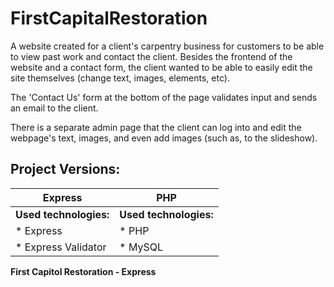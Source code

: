 ﻿# FirstCapitalRestoration
A website created for a client's carpentry business for customers to be able to view past work and contact the client. Besides the frontend of the website and a contact form, the client wanted to be able to easily edit the site themselves (change text, images, elements, etc).

The 'Contact Us' form at the bottom of the page validates input and sends an email to the client.

There is a separate admin page that the client can log into and edit the webpage's text, images, and even add images (such as, to the slideshow).

## Project Versions:

| **Express**  | **PHP** |
| ---------------------------- | ---------------------------- |
| **Used technologies:** | **Used technologies:**  |
| * Express | * PHP |
| * Express Validator | * MySQL |

  





**First Capitol Restoration - Express**


